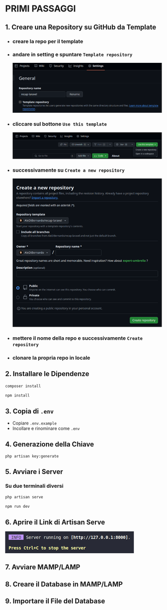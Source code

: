 # PRIMI PASSAGGI


## 1. Creare una Repository su GitHub da Template

- ### creare la repo per il template 
- ### andare in setting e spuntare `Template repository`

    ![alt text](img/image.png)
- ### cliccare sul bottone `Use this template`
    ![alt text](img/image-1.png)
- ### successivamente su `Create a new repository`
    ![alt text](img/image-2.png)
- ### mettere il nome della repo e successivamente `Create repository`
- ### clonare la propria repo in locale

## 2. Installare le Dipendenze
```sh
composer install
```

```sh
npm install
```

## 3. Copia di `.env`
- Copiare `.env.example`
- Incollare e rinominare come `.env`

## 4. Generazione della Chiave
```sh
php artisan key:generate
```

## 5. Avviare i Server
### Su due terminali diversi
```sh
php artisan serve
```
```sh
npm run dev
```

## 6. Aprire il Link di Artisan Serve
![alt text](img/image-3.png)

## 7. Avviare MAMP/LAMP

## 8. Creare il Database in MAMP/LAMP

## 9. Importare il File del Database